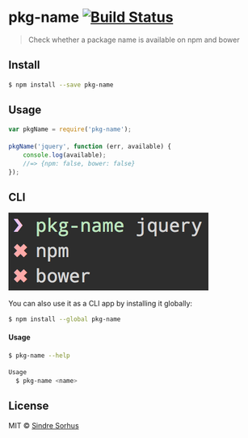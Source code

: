 # pkg-name [![Build Status](https://travis-ci.org/sindresorhus/pkg-name.svg?branch=master)](https://travis-ci.org/sindresorhus/pkg-name)

> Check whether a package name is available on npm and bower


## Install

```bash
$ npm install --save pkg-name
```


## Usage

```js
var pkgName = require('pkg-name');

pkgName('jquery', function (err, available) {
	console.log(available);
	//=> {npm: false, bower: false}
});
```


## CLI

![](screenshot.png)

You can also use it as a CLI app by installing it globally:

```bash
$ npm install --global pkg-name
```

#### Usage

```bash
$ pkg-name --help

Usage
  $ pkg-name <name>
```


## License

MIT © [Sindre Sorhus](http://sindresorhus.com)
